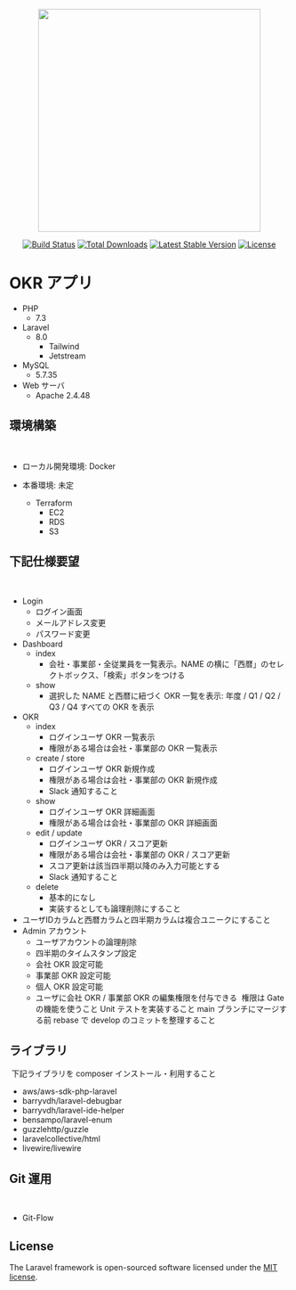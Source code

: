 <p align="center"><a href="https://laravel.com" target="_blank"><img src="https://raw.githubusercontent.com/laravel/art/master/logo-lockup/5%20SVG/2%20CMYK/1%20Full%20Color/laravel-logolockup-cmyk-red.svg" width="400"></a></p>

<p align="center">
<a href="https://travis-ci.org/laravel/framework"><img src="https://travis-ci.org/laravel/framework.svg" alt="Build Status"></a>
<a href="https://packagist.org/packages/laravel/framework"><img src="https://img.shields.io/packagist/dt/laravel/framework" alt="Total Downloads"></a>
<a href="https://packagist.org/packages/laravel/framework"><img src="https://img.shields.io/packagist/v/laravel/framework" alt="Latest Stable Version"></a>
<a href="https://packagist.org/packages/laravel/framework"><img src="https://img.shields.io/packagist/l/laravel/framework" alt="License"></a>
</p>

# OKR アプリ
- PHP
    - 7.3
- Laravel
    - 8.0
    	- Tailwind
    	- Jetstream
- MySQL
	- 5.7.35
- Web サーバ
    - Apache 2.4.48

## 環境構築
​
- ローカル開発環境: Docker

- 本番環境: 未定
	- Terraform
		- EC2
		- RDS
		- S3
​
## 下記仕様要望
​
- Login
    - ログイン画面
    - メールアドレス変更
    - パスワード変更
- Dashboard
	- index
		- 会社・事業部・全従業員を一覧表示。NAME の横に「西暦」のセレクトボックス、「検索」ボタンをつける
	- show
		- 選択した NAME と西暦に紐づく OKR 一覧を表示: 年度 / Q1 / Q2 / Q3 / Q4 すべての OKR を表示
- OKR
	- index
		- ログインユーザ OKR 一覧表示
        - 権限がある場合は会社・事業部の OKR 一覧表示
	- create / store
		- ログインユーザ OKR 新規作成
        - 権限がある場合は会社・事業部の OKR 新規作成
		- Slack 通知すること
	- show
		- ログインユーザ OKR 詳細画面
        - 権限がある場合は会社・事業部の OKR 詳細画面
	- edit / update
		- ログインユーザ OKR / スコア更新
        - 権限がある場合は会社・事業部の OKR / スコア更新
		- スコア更新は該当四半期以降のみ入力可能とする
		- Slack 通知すること
	- delete
		- 基本的になし
		- 実装するとしても論理削除にすること
​
- ユーザIDカラムと西暦カラムと四半期カラムは複合ユニークにすること
- Admin アカウント
    - ユーザアカウントの論理削除
    - 四半期のタイムスタンプ設定
    - 会社 OKR 設定可能
    - 事業部 OKR 設定可能
    - 個人 OKR 設定可能
    - ユーザに会社 OKR / 事業部 OKR の編集権限を付与できる
​
権限は Gate の機能を使うこと
Unit テストを実装すること
main ブランチにマージする前 rebase で develop のコミットを整理すること
​
## ライブラリ
​
下記ライブラリを composer インストール・利用すること
​
- aws/aws-sdk-php-laravel
- barryvdh/laravel-debugbar
- barryvdh/laravel-ide-helper
- bensampo/laravel-enum
- guzzlehttp/guzzle
- laravelcollective/html
- livewire/livewire
​
## Git 運用
​
- Git-Flow

## License

The Laravel framework is open-sourced software licensed under the [MIT license](https://opensource.org/licenses/MIT).
